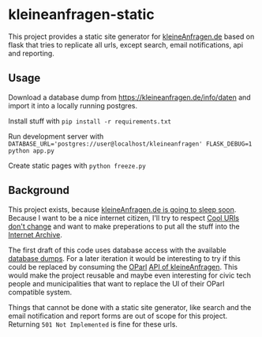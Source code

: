 kleineanfragen-static
=====================

This project provides a static site generator for [kleineAnfragen.de](https://kleineanfragen.de) based on flask that tries to replicate all urls, except search, email notifications, api and reporting.

Usage
-----
Download a database dump from https://kleineanfragen.de/info/daten and import it into a locally running postgres.

Install stuff with `pip install -r requirements.txt`

Run development server with `DATABASE_URL='postgres://user@localhost/kleineanfragen' FLASK_DEBUG=1 python app.py`

Create static pages with `python freeze.py`


Background
----------

This project exists, because [kleineAnfragen.de is going to sleep soon](https://kleineanfragen.de/info/stilllegung). Because I want to be a nice internet citizen, I'll try to respect [Cool URIs don't change](https://www.w3.org/Provider/Style/URI) and want to make preperations to put all the stuff into the [Internet Archive](https://archive.org).

The first draft of this code uses database access with the available [database dumps](https://kleineanfragen.de/info/daten). For a later iteration it would be interesting to try if this could be replaced by consuming the [OParl](https://oparl.org) [API of kleineAnfragen](https://api.kleineanfragen.de/oparl/v1). This would make the project reusable and maybe even interesting for civic tech people and municipalities that want to replace the UI of their OParl compatible system.

Things that cannot be done with a static site generator, like search and the email notification and report forms are out of scope for this project. Returning `501 Not Implemented` is fine for these urls.

